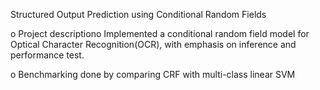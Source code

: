 Structured Output Prediction using Conditional Random Fields

o Project descriptiono Implemented a conditional random field model for Optical Character Recognition(OCR), 
with emphasis on inference and performance test. 

o Benchmarking done by comparing CRF with multi-class linear SVM
